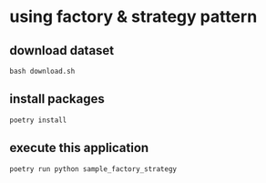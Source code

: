 # using factory & strategy pattern

## download dataset

```shell
bash download.sh
```

## install packages

```shell script
poetry install
```

## execute this application

```shell script
poetry run python sample_factory_strategy
```
